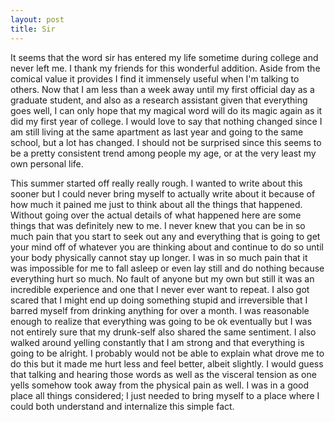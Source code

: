 ```yaml
---
layout: post
title: Sir
---
```


It seems that the word sir has entered my life sometime during college and never left me. I thank my friends for this wonderful addition. Aside from the comical value it provides I find it immensely useful when I'm talking to others. Now that I am less than a week away until my first official day as a graduate student, and also as a research assistant given that everything goes well, I can only hope that my magical word will do its magic again as it did my first year of college. I would love to say that nothing changed since I am still living at the same apartment as last year and going to the same school, but a lot has changed. I should not be surprised since this seems to be a pretty consistent trend among people my age, or at the very least my own personal life.

This summer started off really really rough. I wanted to write about this sooner but I could never bring myself to actually write about it because of how much it pained me just to think about all the things that happened. Without going over the actual details of what happened here are some things that was definitely new to me. I never knew that you can be in so much pain that you start to seek out any and everything that is going to get your mind off of whatever you are thinking about and continue to do so until your body physically cannot stay up longer. I was in so much pain that it was impossible for me to fall asleep or even lay still and do nothing because everything hurt so much. No fault of anyone but my own but still it was an incredible experience and one that I never ever want to repeat. I also got scared that I might end up doing something stupid and irreversible that I barred myself from drinking anything for over a month. I was reasonable enough to realize that everything was going to be ok eventually but I was not entirely sure that my drunk-self also shared the same sentiment. I also walked around yelling constantly that I am strong and that everything is going to be alright. I probably would not be able to explain what drove me to do this but it made me hurt less and feel better, albeit slightly. I would guess that talking and hearing those words as well as the visceral tension as one yells somehow took away from the physical pain as well. I was in a good place all things considered; I just needed to bring myself to a place where I could both understand and internalize this simple fact.
